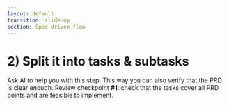 ```yaml
---
layout: default
transition: slide-up
section: Spec-driven flow
---
```


# 2) Split it into tasks & subtasks

<Card v-click icon="🤖" title="AI Agent" class="mt-10">
  Ask AI to help you with this step. This way you can also verify that the PRD is clear enough.
</Card>

<Card v-click icon="👶" title="Review" class="mt-6">
  Review checkpoint <strong>#1</strong>: check that the tasks cover all PRD points and are feasible to implement.
</Card>
